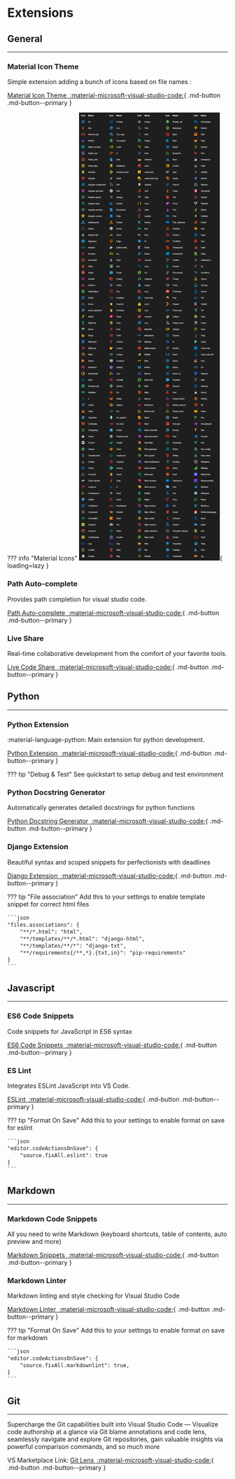 # Extensions

## General

-------

### Material Icon Theme

Simple extension adding a bunch of icons based on file names :

[Material Icon Theme&nbsp; :material-microsoft-visual-studio-code:](https://marketplace.visualstudio.com/items?itemName=PKief.material-icon-theme){ .md-button .md-button--primary  }

??? info "Material Icons"
    ![Material Icons](https://raw.githubusercontent.com/PKief/vscode-material-icon-theme/master/images/fileIcons.png){ loading=lazy }

### Path Auto-complete

Provides path completion for visual studio code.

[Path Auto-complete&nbsp; :material-microsoft-visual-studio-code:](https://marketplace.visualstudio.com/items?itemName=ionutvmi.path-autocomplete){ .md-button .md-button--primary  }

### Live Share

Real-time collaborative development from the comfort of your favorite tools.

[Live Code Share&nbsp; :material-microsoft-visual-studio-code:](https://marketplace.visualstudio.com/items?itemName=MS-vsliveshare.vsliveshare){ .md-button .md-button--primary  }

## Python

-------

### Python Extension

:material-language-python: Main extension for python development.

[Python Extension&nbsp;&nbsp;:material-microsoft-visual-studio-code:](https://marketplace.visualstudio.com/items?itemName=ms-python.python){ .md-button .md-button--primary }

??? tip "Debug & Test"
    See quickstart to setup debug and test environment  

### Python Docstring Generator

Automatically generates detailed docstrings for python functions

[Python Docstring Generator&nbsp;&nbsp;:material-microsoft-visual-studio-code:](https://marketplace.visualstudio.com/items?itemName=njpwerner.autodocstring){ .md-button .md-button--primary }

### Django Extension

Beautiful syntax and scoped snippets for perfectionists with deadlines

[Django Extension&nbsp;&nbsp;:material-microsoft-visual-studio-code:](https://marketplace.visualstudio.com/items?itemName=batisteo.vscode-django){ .md-button .md-button--primary }

??? tip "File association"
    Add this to your settings to enable template snippet for correct html files

    ```json
    "files.associations": {
        "**/*.html": "html",
        "**/templates/**/*.html": "django-html",
        "**/templates/**/*": "django-txt",
        "**/requirements{/**,*}.{txt,in}": "pip-requirements"
    }
    ```

## Javascript

-------

### ES6 Code Snippets

Code snippets for JavaScript in ES6 syntax

[ES6 Code Snippets&nbsp;&nbsp;:material-microsoft-visual-studio-code:](https://marketplace.visualstudio.com/items?itemName=xabikos.JavaScriptSnippetso){ .md-button .md-button--primary }

### ES Lint

Integrates ESLint JavaScript into VS Code.

[ESLint&nbsp;&nbsp;:material-microsoft-visual-studio-code:](https://marketplace.visualstudio.com/items?itemName=dbaeumer.vscode-eslint){ .md-button .md-button--primary }

??? tip "Format On Save"
    Add this to your settings to enable format on save for eslint

    ```json
    "editor.codeActionsOnSave": {
        "source.fixAll.eslint": true
    }
    ```

## Markdown

-------

### Markdown Code Snippets

All you need to write Markdown (keyboard shortcuts, table of contents, auto preview and more)

[Markdown Snippets&nbsp;&nbsp;:material-microsoft-visual-studio-code:](https://marketplace.visualstudio.com/items?itemName=yzhang.markdown-all-in-one){ .md-button .md-button--primary }

### Markdown Linter

Markdown linting and style checking for Visual Studio Code

[Markdown Linter&nbsp;&nbsp;:material-microsoft-visual-studio-code:](https://marketplace.visualstudio.com/items?itemName=DavidAnson.vscode-markdownlint){ .md-button .md-button--primary }

??? tip "Format On Save"
    Add this to your settings to enable format on save for markdown

    ```json
    "editor.codeActionsOnSave": {
        "source.fixAll.markdownlint": true,
    }
    ```

## Git

-------
Supercharge the Git capabilities built into Visual Studio Code — Visualize code authorship at a glance via Git blame annotations and code lens, seamlessly navigate and explore Git repositories, gain valuable insights via powerful comparison commands, and so much more

VS Marketplace Link:
[Git Lens&nbsp;&nbsp;:material-microsoft-visual-studio-code:](https://marketplace.visualstudio.com/items?itemName=eamodio.gitlens){ .md-button .md-button--primary }
